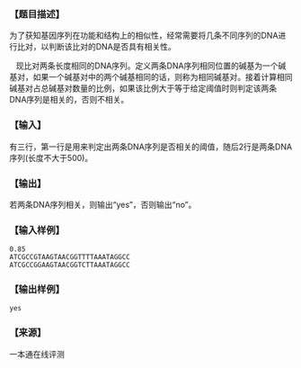 ### 【题目描述】

为了获知基因序列在功能和结构上的相似性，经常需要将几条不同序列的DNA进行比对，以判断该比对的DNA是否具有相关性。

   现比对两条长度相同的DNA序列。定义两条DNA序列相同位置的碱基为一个碱基对，如果一个碱基对中的两个碱基相同的话，则称为相同碱基对。接着计算相同碱基对占总碱基对数量的比例，如果该比例大于等于给定阈值时则判定该两条DNA序列是相关的，否则不相关。

### 【输入】

有三行，第一行是用来判定出两条DNA序列是否相关的阈值，随后2行是两条DNA序列(长度不大于500)。

### 【输出】

若两条DNA序列相关，则输出“yes”，否则输出“no”。

### 【输入样例】

```
0.85
ATCGCCGTAAGTAACGGTTTTAAATAGGCC
ATCGCCGGAAGTAACGGTCTTAAATAGGCC
```

### 【输出样例】

```
yes
```


 ### 【来源】

 一本通在线评测 
